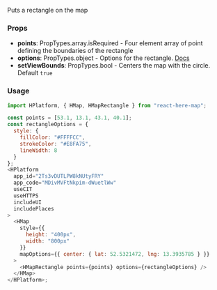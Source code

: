 Puts a rectangle on the map

### Props

- **points**: PropTypes.array.isRequired - Four element array of point defining
  the boundaries of the rectangle
- **options**: PropTypes.object - Options for the rectangle.
  [Docs](https://developer.here.com/documentation/maps/topics_api/h-map-spatial-options.html#h-map-spatial-options)
- **setViewBounds**: PropTypes.bool - Centers the map with the circle. Default
  `true`

### Usage

```js
import HPlatform, { HMap, HMapRectangle } from "react-here-map";

const points = [53.1, 13.1, 43.1, 40.1];
const rectangleOptions = {
  style: {
    fillColor: "#FFFFCC",
    strokeColor: "#E8FA75",
    lineWidth: 8
  }
};
<HPlatform
  app_id="2Ts3vDUTLPW8kNUtyFRY"
  app_code="MDivMVFtNkpim-dWuetlWw"
  useCIT
  useHTTPS
  includeUI
  includePlaces
>
  <HMap
    style={{
      height: "400px",
      width: "800px"
    }}
    mapOptions={{ center: { lat: 52.5321472, lng: 13.3935785 } }}
  >
    <HMapRectangle points={points} options={rectangleOptions} />
  </HMap>
</HPlatform>;
```
